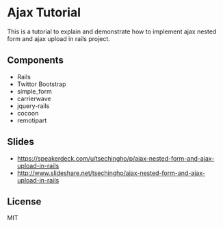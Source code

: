 Ajax Tutorial
=============

This is a tutorial to explain and demonstrate how to implement ajax nested form and ajax upload in rails project.

Components
----------

* Rails
* Twittor Bootstrap
* simple_form
* carrierwave
* jquery-rails
* cocoon
* remotipart

Slides
------

* https://speakerdeck.com/u/tsechingho/p/ajax-nested-form-and-ajax-upload-in-rails
* http://www.slideshare.net/tsechingho/ajax-nested-form-and-ajax-upload-in-rails

License
-------

MIT
